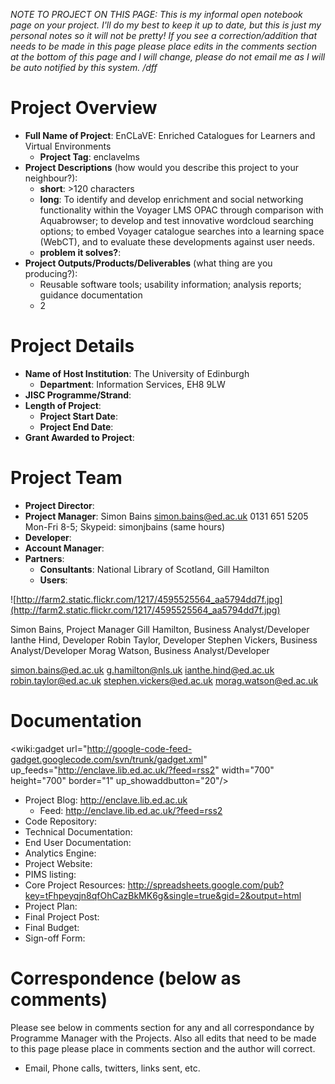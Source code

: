 _NOTE TO PROJECT ON THIS PAGE: This is my informal open notebook page on your project.  I'll do my best to keep it up to date, but this is just my personal notes so it will not be pretty!  If you see a correction/addition that needs to be made in this page please place edits in the comments section at the bottom of this page and I will change, please do not email me as I will be auto notified by this system. /dff_

# Project Overview #
  * **Full Name of Project**: EnCLaVE: Enriched Catalogues for Learners and Virtual Environments
    * **Project Tag**: enclavelms
  * **Project Descriptions** (how would you describe this project to your neighbour?):
    * **short**: >120 characters
    * **long**: To identify and develop enrichment and social networking functionality within the Voyager LMS OPAC through comparison with Aquabrowser; to develop and test innovative wordcloud searching options; to embed Voyager catalogue searches into a learning space (WebCT), and to evaluate these developments against user needs.
    * **problem it solves?**:
  * **Project Outputs/Products/Deliverables** (what thing are you producing?):
    * Reusable software tools; usability information; analysis reports; guidance documentation
    * 2

# Project Details #
  * **Name of Host Institution**: The University of Edinburgh
    * **Department**: Information Services, EH8 9LW
  * **JISC Programme/Strand**:
  * **Length of Project**:
    * **Project Start Date**:
    * **Project End Date**:
  * **Grant Awarded to Project**:

# Project Team #
  * **Project Director**:
  * **Project Manager**: Simon Bains	simon.bains@ed.ac.uk	0131 651 5205 Mon-Fri 8-5; Skypeid: simonjbains (same hours)
  * **Developer**:
  * **Account Manager**:
  * **Partners**:
    * **Consultants**: National Library of Scotland, Gill Hamilton
    * **Users**:

![http://farm2.static.flickr.com/1217/4595525564_aa5794dd7f.jpg](http://farm2.static.flickr.com/1217/4595525564_aa5794dd7f.jpg)

Simon Bains, Project Manager
Gill Hamilton, Business Analyst/Developer
Ianthe Hind, Developer
Robin Taylor, Developer
Stephen Vickers, Business Analyst/Developer
Morag Watson, Business Analyst/Developer

simon.bains@ed.ac.uk
g.hamilton@nls.uk
ianthe.hind@ed.ac.uk
robin.taylor@ed.ac.uk
stephen.vickers@ed.ac.uk
morag.watson@ed.ac.uk


# Documentation #

<wiki:gadget url="http://google-code-feed-gadget.googlecode.com/svn/trunk/gadget.xml" up\_feeds="http://enclave.lib.ed.ac.uk/?feed=rss2" width="700" height="700" border="1" up\_showaddbutton="20"/>

  * Project Blog: http://enclave.lib.ed.ac.uk
    * Feed: http://enclave.lib.ed.ac.uk/?feed=rss2
  * Code Repository:
  * Technical Documentation:
  * End User Documentation:
  * Analytics Engine:
  * Project Website:
  * PIMS listing:
  * Core Project Resources: http://spreadsheets.google.com/pub?key=tFhpeyqjn8qfOhCazBkMK6g&single=true&gid=2&output=html
  * Project Plan:
  * Final Project Post:
  * Final Budget:
  * Sign-off Form:

# Correspondence (below as comments) #
Please see below in comments section for any and all correspondance by Programme Manager with the Projects.  Also all edits that need to be made to this page please place in comments section and the author will correct.
  * Email, Phone calls, twitters, links sent, etc.